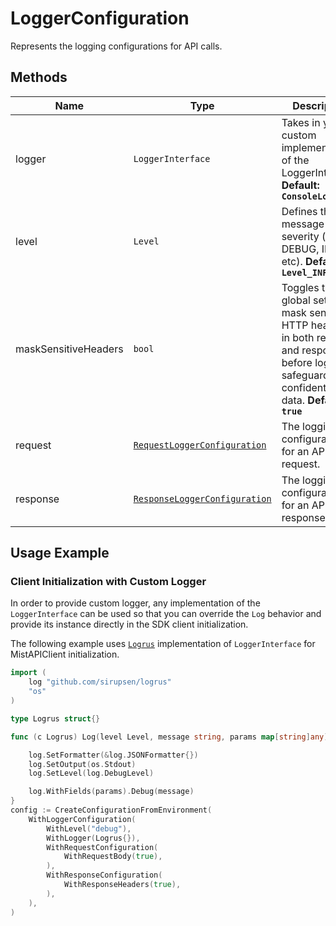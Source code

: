 
# LoggerConfiguration

Represents the logging configurations for API calls.

## Methods

| Name | Type | Description | Setter |
|  --- | --- | --- | --- |
| logger | `LoggerInterface` | Takes in your custom implementation of the LoggerInterface. **Default: `ConsoleLogger`** | `WithLogger` |
| level | `Level` | Defines the log message severity (e.g., DEBUG, INFO, etc). **Default : `Level_INFO`** | `WithLevel` |
| maskSensitiveHeaders | `bool` | Toggles the global setting to mask sensitive HTTP headers in both requests and responses before logging, safeguarding confidential data. **Default : `true`** | `WithMaskSensitiveHeaders` |
| request | [`RequestLoggerConfiguration`](request-logger-configuration.md) | The logging configurations for an API request. | `WithRequestConfiguration` |
| response | [`ResponseLoggerConfiguration`](response-logger-configuration.md) | The logging configurations for an API response. | `WithResponseConfiguration` |

## Usage Example

### Client Initialization with Custom Logger

In order to provide custom logger, any implementation of the `LoggerInterface` can be used so that you can override the `Log` behavior and provide its instance directly in the SDK client initialization.

The following example uses [`Logrus`](https://pkg.go.dev/github.com/sirupsen/logrus) implementation of `LoggerInterface` for MistAPIClient initialization.

```go
import (
	log "github.com/sirupsen/logrus"
	"os"
)

type Logrus struct{}

func (c Logrus) Log(level Level, message string, params map[string]any) {

	log.SetFormatter(&log.JSONFormatter{})
	log.SetOutput(os.Stdout)
	log.SetLevel(log.DebugLevel)

	log.WithFields(params).Debug(message)
}
config := CreateConfigurationFromEnvironment(
	WithLoggerConfiguration(
		WithLevel("debug"),
		WithLogger(Logrus{}),
		WithRequestConfiguration(
			WithRequestBody(true),
		),
		WithResponseConfiguration(
			WithResponseHeaders(true),
		),
	),
)
```

